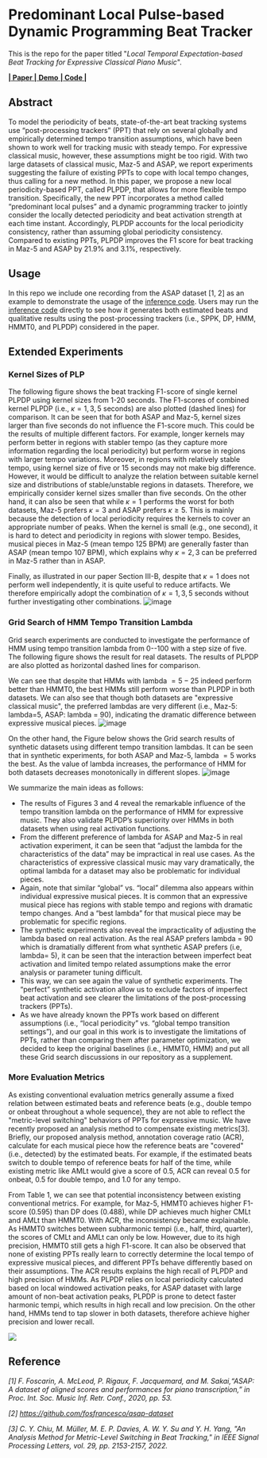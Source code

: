 # Predominant Local Pulse-based Dynamic Programming Beat Tracker

This is the repo for the paper titled
"*Local Temporal Expectation-based Beat Tracking for Expressive Classical Piano Music*".

[ **| Paper |** ](https://)[ **Demo** ](https://sunnycyc.github.io/plpdp4beat-demo/)[ **| Code |** ](https://github.com/SunnyCYC/plpdp4beat/)

## Abstract
To model the periodicity of beats, state-of-the-art beat tracking systems use “post-processing trackers” (PPT) that rely on several globally and empirically determined tempo transition assumptions, which have been shown to work well for tracking music with steady tempo. For expressive classical music, however, these assumptions might be too rigid. With two large datasets of classical music, Maz-5 and ASAP, we report experiments suggesting the failure of existing PPTs to cope with local tempo changes, thus calling for a new method. In this paper, we propose a new local periodicity-based PPT, called PLPDP, that allows for more flexible tempo transition. Specifically, the new PPT incorporates a method called “predominant local pulses” and a dynamic programming tracker to jointly consider the locally detected periodicity and beat activation strength at each time instant. Accordingly, PLPDP accounts for the local periodicity consistency, rather than assuming global periodicity consistency. Compared to existing PPTs, PLPDP improves the F1 score for beat tracking in Maz-5 and ASAP by 21.9% and 3.1%, respectively.

## Usage
In this repo we include one recording from the ASAP dataset [1, 2] as an example to demonstrate the usage of the [inference code](https://github.com/SunnyCYC/plpdp4beat/blob/main/inference.py). Users may run the [inference code](https://github.com/SunnyCYC/plpdp4beat/blob/main/inference.py) directly to see how it generates both estimated beats and qualitative results using the post-processing trackers (i.e., SPPK, DP, HMM, HMMT0, and PLPDP) considered in the paper.

## Extended Experiments
### Kernel Sizes of PLP
The following figure shows the beat tracking F1-score of single kernel PLPDP using kernel sizes from 1-20 seconds. The F1-scores of combined kernel PLPDP (i.e., $\kappa=1, 3, 5$ seconds) are also plotted (dashed lines) for comparison. It can be seen that for both ASAP and Maz-5, kernel sizes larger than five seconds do not influence the F1-score much. This could be the results of multiple different factors. For example, longer kernels may perform better in regions with stabler tempo (as they capture more information regarding the local periodicity) but perform worse in regions with larger tempo variations. Moreover, in regions with relatively stable tempo, using kernel size of five or 15 seconds may not make big difference. However, it would be difficult to analyze the relation between suitable kernel size and distributions of stable/unstable regions in datasets. Therefore, we empirically consider kernel sizes smaller than five seconds. On the other hand, it can also be seen that while $\kappa=1$ performs the worst for both datasets, Maz-5 prefers $\kappa=3$ and ASAP prefers $\kappa \geq 5$. This is mainly because the detection of local periodicity requires the kernels to cover an appropriate number of peaks. When the kernel is small (e.g., one second), it is hard to detect and periodicity in regions with slower tempo. Besides, musical pieces in Maz-5 (mean tempo 125 BPM) are generally faster than ASAP (mean tempo 107 BPM), which explains why $\kappa=2, 3$ can be preferred in Maz-5 rather than in ASAP. 

Finally, as illustrated in our paper Section III-B, despite that $\kappa=1$ does not perform well independently, it is quite useful to reduce artifacts. We therefore empirically adopt the combination of $\kappa=1, 3, 5$ seconds without further investigating other combinations.
![image](https://user-images.githubusercontent.com/60595988/201060398-86795634-6e21-4de8-b711-076d7816f460.png=70%x)



### Grid Search of HMM Tempo Transition Lambda
Grid search experiments are conducted to investigate the performance of HMM using tempo transition lambda from 0--100 with a step size of five. The following figure shows the result for real datasets. The results of PLPDP are also plotted as horizontal dashed lines for comparison. 

We can see that despite that HMMs with lambda $=5-25$ indeed perform better than HMMT0, the best HMMs still perform worse than PLPDP in both datasets. We can also see that though both datasets are "expressive classical music", the preferred lambdas are very different (i.e., Maz-5: lambda=5, ASAP: lambda = 90), indicating the dramatic difference between expressive musical pieces.
![image](https://user-images.githubusercontent.com/60595988/201060473-8a15490c-8b95-4ee7-9982-1e0063a7c988.png=70%x)


On the other hand, the Figure below shows the Grid search results of synthetic datasets using different tempo transition lambdas. It can be seen that in synthetic experiments, for both ASAP and Maz-5, lambda $=5$ works the best. As the value of lambda increases, the performance of HMM for both datasets decreases monotonically in different slopes.
![image](https://user-images.githubusercontent.com/60595988/201060529-aa79d49e-2a51-4d7e-af02-a900de4f026f.png=70%x)


We summarize the main ideas as follows:
* The results of Figures 3 and 4 reveal the remarkable influence of the tempo transition lambda on the performance of HMM for expressive music. They also validate PLPDP’s superiority over HMMs in both datasets when using real activation functions.
* From the different preference of lambda for ASAP and Maz-5 in real activation experiment, it can be seen that “adjust the lambda for the characteristics of the data” may be impractical in real use cases. As the characteristics of expressive classical music may vary dramatically, the optimal lambda for a dataset may also be problematic for individual pieces.
* Again, note that similar “global” vs. “local” dilemma also appears within individual expressive musical pieces. It is common that an expressive musical piece has regions with stable tempo and regions with dramatic tempo changes. And a “best lambda” for that musical piece may be problematic for specific regions.
* The synthetic experiments also reveal the impracticality of adjusting the lambda based on real activation. As the real ASAP prefers lambda = 90 which is dramatially different from what synthetic ASAP prefers (i.e, lambda= 5), it can be seen that the interaction between imperfect beat activation and limited tempo related assumptions make the error analysis or parameter tuning difficult.
* This way, we can see again the value of synthetic experiments. The “perfect” synthetic activation allow us to exclude factors of imperfect beat activation and see clearer the limitations of the post-processing trackers (PPTs).
* As we have already known the PPTs work based on different assumptions (i.e., “local periodicity” vs. “global tempo transition settings”), and our goal in this work is to investigate the limitations of PPTs, rather than comparing them after parameter optimization, we decided to keep the original baselines (i.e., HMMT0, HMM) and put all these Grid search discussions in our repository as a supplement.

### More Evaluation Metrics
As existing conventional evaluation metrics generally assume a fixed relation between estimated beats and reference beats (e.g., double tempo or onbeat throughout a whole sequence), they are not able to reflect the "metric-level switching" behaviors of PPTs for expressive music. We have recently proposed an analysis method to compensate existing metrics[3]. Briefly, our proposed analysis method, annotation coverage ratio (ACR), calculate for each musical piece how the reference beats are "covered" (i.e., detected) by the estimated beats. For example, if the estimated beats switch to double tempo of reference beats for half of the time, while existing metric like AMLt would give a score of 0.5, ACR can reveal 0.5 for onbeat, 0.5 for double tempo, and 1.0 for any tempo. 

From Table 1, we can see that potential inconsistency between existing conventional metrics. For example, for Maz-5, HMMT0 achieves higher F1-score (0.595) than DP does (0.488), while DP achieves much higher CMLt and AMLt than HMMT0. With ACR, the inconsistency became explainable. As HMMT0 switches between subharmonic tempi (i.e., half, third, quarter), the scores of CMLt and AMLt can only be low. However, due to its high precision, HMMT0 still gets a high F1-score. It can also be observed that none of existing PPTs really learn to correctly determine the local tempo of expressive musical pieces, and different PPTs behave differently based on their assumptions. The ACR results explains the high recall of PLPDP and high precision of HMMs. As PLPDP relies on local periodicity calculated based on local windowed activation peaks, for ASAP dataset with large amount of non-beat activation peaks, PLPDP is prone to detect faster harmonic tempi, which results in high recall and low precision. On the other hand, HMMs tend to tap slower in both datasets, therefore achieve higher precision and lower recall.

![](https://i.imgur.com/XMxBAI8.png)

## Reference
*[1] F. Foscarin, A. McLeod, P. Rigaux, F. Jacquemard, and M. Sakai,“ASAP: A dataset of aligned scores and performances for piano transcription,” in Proc. Int. Soc. Music Inf. Retr. Conf., 2020, pp. 53.*

*[2] https://github.com/fosfrancesco/asap-dataset*

*[3] C. Y. Chiu, M. Müller, M. E. P. Davies, A. W. Y. Su and Y. H. Yang, "An Analysis Method for Metric-Level Switching in Beat Tracking," in IEEE Signal Processing Letters, vol. 29, pp. 2153-2157, 2022.*

